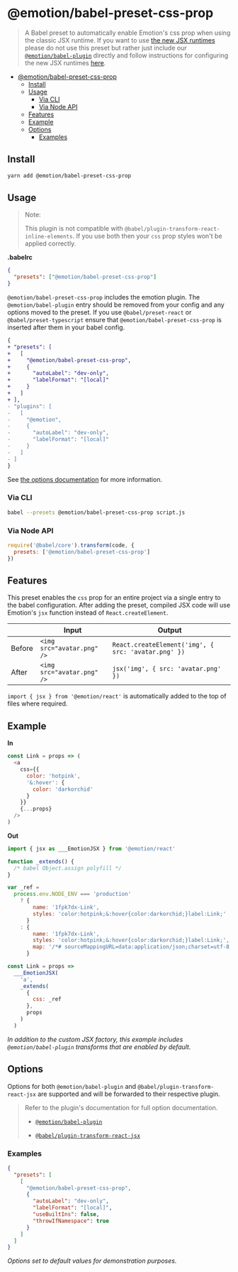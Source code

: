 # @emotion/babel-preset-css-prop

> A Babel preset to automatically enable Emotion's css prop when using the classic JSX runtime. If you want to use [the new JSX runtimes](https://reactjs.org/blog/2020/09/22/introducing-the-new-jsx-transform.html) please do not use this preset but rather just include our [`@emotion/babel-plugin`](https://github.com/emotion-js/emotion/tree/master/packages/babel-plugin) directly and follow instructions for configuring the new JSX runtimes [here](https://github.com/emotion-js/emotion/blob/master/docs/css-prop.mdx#babel-preset).

- [@emotion/babel-preset-css-prop](#emotionbabel-preset-css-prop)
  - [Install](#install)
  - [Usage](#usage)
    - [Via CLI](#via-cli)
    - [Via Node API](#via-node-api)
  - [Features](#features)
  - [Example](#example)
  - [Options](#options)
    - [Examples](#examples)

## Install

```bash
yarn add @emotion/babel-preset-css-prop
```

## Usage

> Note:
>
> This plugin is not compatible with `@babel/plugin-transform-react-inline-elements`. If you use both then your `css` prop styles won't be applied correctly.

**.babelrc**

```json
{
  "presets": ["@emotion/babel-preset-css-prop"]
}
```

`@emotion/babel-preset-css-prop` includes the emotion plugin. The `@emotion/babel-plugin` entry should be removed from your config and any options moved to the preset. If you use `@babel/preset-react` or `@babel/preset-typescript` ensure that `@emotion/babel-preset-css-prop` is inserted after them in your babel config.

```diff
{
+ "presets": [
+   [
+     "@emotion/babel-preset-css-prop",
+     {
+       "autoLabel": "dev-only",
+       "labelFormat": "[local]"
+     }
+   ]
+ ],
- "plugins": [
-   [
-     "@emotion",
-     {
-       "autoLabel": "dev-only",
-       "labelFormat": "[local]"
-     }
-   ]
- ]
}
```

See [the options documentation](#options) for more information.

### Via CLI

```bash
babel --presets @emotion/babel-preset-css-prop script.js
```

### Via Node API

```javascript
require('@babel/core').transform(code, {
  presets: ['@emotion/babel-preset-css-prop']
})
```

## Features

This preset enables the `css` prop for an entire project via a single entry to the babel configuration. After adding the preset, compiled JSX code will use Emotion's `jsx` function instead of `React.createElement`.

|        | Input                      | Output                                              |
| ------ | -------------------------- | --------------------------------------------------- |
| Before | `<img src="avatar.png" />` | `React.createElement('img', { src: 'avatar.png' })` |
| After  | `<img src="avatar.png" />` | `jsx('img', { src: 'avatar.png' })`                 |

`import { jsx } from '@emotion/react'` is automatically added to the top of files where required.

## Example

**In**

```javascript
const Link = props => (
  <a
    css={{
      color: 'hotpink',
      '&:hover': {
        color: 'darkorchid'
      }
    }}
    {...props}
  />
)
```

**Out**

```javascript
import { jsx as ___EmotionJSX } from '@emotion/react'

function _extends() {
  /* babel Object.assign polyfill */
}

var _ref =
  process.env.NODE_ENV === 'production'
    ? {
        name: '1fpk7dx-Link',
        styles: 'color:hotpink;&:hover{color:darkorchid;}label:Link;'
      }
    : {
        name: '1fpk7dx-Link',
        styles: 'color:hotpink;&:hover{color:darkorchid;}label:Link;',
        map: '/*# sourceMappingURL=data:application/json;charset=utf-8;base64,eyJ2ZXJzaW9uIjozLCJzb3VyY2VzIjpbImF1dG9tYXRpYy1pbXBvcnQuanMiXSwibmFtZXMiOltdLCJtYXBwaW5ncyI6IkFBRUkiLCJmaWxlIjoiYXV0b21hdGljLWltcG9ydC5qcyIsInNvdXJjZXNDb250ZW50IjpbImNvbnN0IExpbmsgPSBwcm9wcyA9PiAoXG4gIDxhXG4gICAgY3NzPXt7XG4gICAgICBjb2xvcjogJ2hvdHBpbmsnLFxuICAgICAgJyY6aG92ZXInOiB7XG4gICAgICAgIGNvbG9yOiAnZGFya29yY2hpZCdcbiAgICAgIH1cbiAgICB9fVxuICAgIHsuLi5wcm9wc31cbiAgLz5cbilcbiJdfQ== */'
      }

const Link = props =>
  ___EmotionJSX(
    'a',
    _extends(
      {
        css: _ref
      },
      props
    )
  )
```

_In addition to the custom JSX factory, this example includes `@emotion/babel-plugin` transforms that are enabled by default._

## Options

Options for both `@emotion/babel-plugin` and `@babel/plugin-transform-react-jsx` are supported and will be forwarded to their respective plugin.

> Refer to the plugin's documentation for full option documentation.
>
> - [`@emotion/babel-plugin`](https://emotion.sh/docs/babel)
>
> - [`@babel/plugin-transform-react-jsx`](https://babeljs.io/docs/en/babel-plugin-transform-react-jsx)

### Examples

```json
{
  "presets": [
    [
      "@emotion/babel-preset-css-prop",
      {
        "autoLabel": "dev-only",
        "labelFormat": "[local]",
        "useBuiltIns": false,
        "throwIfNamespace": true
      }
    ]
  ]
}
```

_Options set to default values for demonstration purposes._
